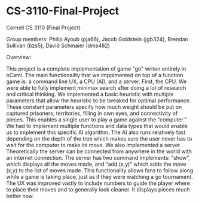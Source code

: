 # CS-3110-Final-Project

Cornell CS 3110 (Final Project)

Group members: Philip Ayoub (pja66), Jacob Goldstein (jgb324), Brendan Sullivan (bzs5), David Schmaier (dms482)

Overview:

This project is a complete implementation of game "go" writen entirely in oCaml. The main functionailty that we impplmented on top of a function game is: a command line UX, a CPU (AI), and a server. First, the CPU. We were able to fully implement minimax search after doing a lot of research and critical thinking. We implemented a basic heuristic with multiple parameters that allow the heuristic to be tweaked for optimal performance. These constant parameters specify how much weight should be put on captured prisoners, territories, filling in own eyes, and connectivity of pieces. This enables a single user to play a game against the “computer.” We had to implement multiple functions and data types that would enable us to implement this specific AI algorithm. The AI also runs relatively fast depending on the depth of the tree which makes sure the user never has to wait for the computer to make its move. We also implemented a server. Theoretically the server can be connected from anywhere in the world with an internet connection. The server has two command implements:  “show”, which displays all the moves made, and “add (x,y)” which adds the move (x,y) to the list of moves made. This functionality allows fans to follow along while a game is taking place, just as if they were watching a go tournament. The UX was improved vastly to include numbers to guide the player where to place their moves and to generally look cleaner.  It displays pieces much better now. 



